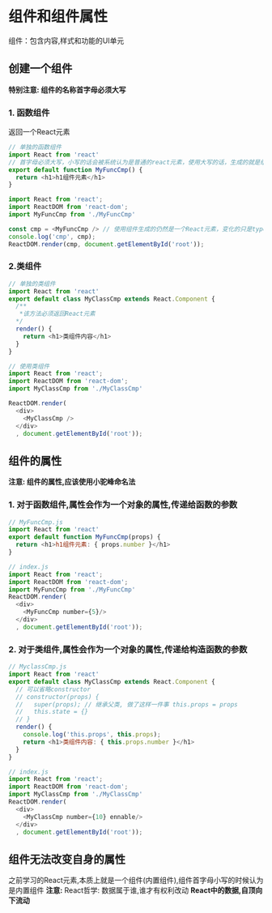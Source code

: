 # 组件和组件属性

组件：包含内容,样式和功能的UI单元

## 创建一个组件

**特别注意: 组件的名称首字母必须大写**


### 1. 函数组件

返回一个React元素
```js
// 单独的函数组件
import React from 'react'
// 首字母必须大写，小写的话会被系统认为是普通的react元素，使用大写的话，生成的就是组件元素
export default function MyFuncCmp() {
  return <h1>h1组件元素</h1>
}
```

```js
import React from 'react';
import ReactDOM from 'react-dom';
import MyFuncCmp from './MyFuncCmp'

const cmp = <MyFuncCmp /> // 使用组件生成的仍然是一个React元素，变化的只是type
console.log('cmp', cmp);
ReactDOM.render(cmp, document.getElementById('root'));
```

### 2.类组件
```js
// 单独的类组件
import React from 'react'
export default class MyClassCmp extends React.Component {
  /**
   *该方法必须返回React元素
  */
  render() {
    return <h1>类组件内容</h1>
  }
}
```

```js
// 使用类组件
import React from 'react';
import ReactDOM from 'react-dom';
import MyClassCmp from './MyClassCmp'

ReactDOM.render(
  <div>
    <MyClassCmp />
  </div>
  , document.getElementById('root'));
```

## 组件的属性
**注意: 组件的属性,应该使用小驼峰命名法**
### 1. 对于函数组件,属性会作为一个对象的属性,传递给函数的参数
```js
// MyFuncCmp.js
import React from 'react'
export default function MyFuncCmp(props) {
  return <h1>h1组件元素: { props.number }</h1>
}

// index.js
import React from 'react';
import ReactDOM from 'react-dom';
import MyFuncCmp from './MyFuncCmp'
ReactDOM.render(
  <div>
    <MyFuncCmp number={5}/>
  </div>
  , document.getElementById('root'));
```
### 2. 对于类组件,属性会作为一个对象的属性,传递给构造函数的参数
```js
// MyclassCmp.js
import React from 'react'
export default class MyClassCmp extends React.Component {
  // 可以省略constructor
  // constructor(props) {
  //   super(props); // 继承父类, 做了这样一件事 this.props = props
  //   this.state = {}
  // }
  render() {
    console.log('this.props', this.props);
    return <h1>类组件内容: { this.props.number }</h1>
  }
}

// index.js
import React from 'react';
import ReactDOM from 'react-dom';
import MyClassCmp from './MyClassCmp'
ReactDOM.render(
  <div>
    <MyClassCmp number={10} ennable/>
  </div>
  , document.getElementById('root'));
```
## 组件无法改变自身的属性
之前学习的React元素,本质上就是一个组件(内置组件),组件首字母小写的时候认为是内置组件
**注意:**
React哲学: 数据属于谁,谁才有权利改动
**React中的数据,自顶向下流动**